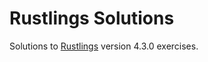# Rustlings Solutions

Solutions to [Rustlings](https://github.com/rust-lang/rustlings) version 4.3.0 exercises.

